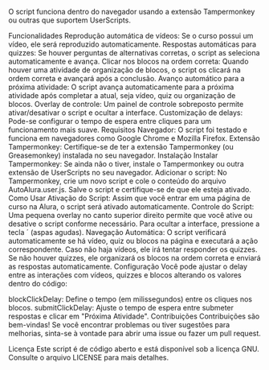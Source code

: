 O script funciona dentro do navegador usando a extensão Tampermonkey ou outras que suportem UserScripts.

Funcionalidades
Reprodução automática de vídeos: Se o curso possui um vídeo, ele será reproduzido automaticamente.
Respostas automáticas para quizzes: Se houver perguntas de alternativas corretas, o script as seleciona automaticamente e avança.
Clicar nos blocos na ordem correta: Quando houver uma atividade de organização de blocos, o script os clicará na ordem correta e avançará após a conclusão.
Avanço automático para a próxima atividade: O script avança automaticamente para a próxima atividade após completar a atual, seja vídeo, quiz ou organização de blocos.
Overlay de controle: Um painel de controle sobreposto permite ativar/desativar o script e ocultar a interface.
Customização de delays: Pode-se configurar o tempo de espera entre cliques para um funcionamento mais suave.
Requisitos
Navegador: O script foi testado e funciona em navegadores como Google Chrome e Mozilla Firefox.
Extensão Tampermonkey: Certifique-se de ter a extensão Tampermonkey (ou Greasemonkey) instalada no seu navegador.
Instalação
Instalar Tampermonkey: Se ainda não o tiver, instale o Tampermonkey ou outra extensão de UserScripts no seu navegador.
Adicionar o script: No Tampermonkey, crie um novo script e cole o conteúdo do arquivo AutoAlura.user.js.
Salve o script e certifique-se de que ele esteja ativado.
Como Usar
Ativação do Script: Assim que você entrar em uma página de curso na Alura, o script será ativado automaticamente.
Controle do Script: Uma pequena overlay no canto superior direito permite que você ative ou desative o script conforme necessário.
Para ocultar a interface, pressione a tecla ´ (aspas agudas).
Navegação Automática: O script verificará automaticamente se há vídeo, quiz ou blocos na página e executará a ação correspondente.
Caso não haja vídeos, ele irá tentar responder os quizzes.
Se não houver quizzes, ele organizará os blocos na ordem correta e enviará as respostas automaticamente.
Configuração
Você pode ajustar o delay entre as interações com vídeos, quizzes e blocos alterando os valores dentro do código:

blockClickDelay: Define o tempo (em milissegundos) entre os cliques nos blocos.
submitClickDelay: Ajuste o tempo de espera entre submeter respostas e clicar em "Próxima Atividade".
Contribuições
Contribuições são bem-vindas! Se você encontrar problemas ou tiver sugestões para melhorias, sinta-se à vontade para abrir uma issue ou fazer um pull request.

Licença
Este script é de código aberto e está disponível sob a licença GNU. Consulte o arquivo LICENSE para mais detalhes.
